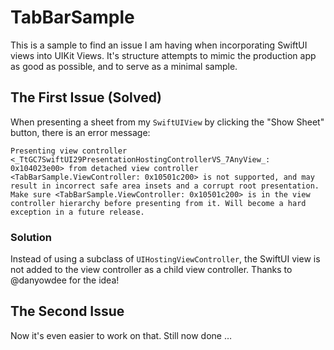 # TabBarSample

This is a sample to find an issue I am having when incorporating SwiftUI views into UIKit Views. It's structure attempts to mimic the production app as good as possible, and to serve as a minimal sample.

## The First Issue (Solved)

When presenting a sheet from my `SwiftUIView` by clicking the "Show Sheet" button, there is an error message:

```
Presenting view controller <_TtGC7SwiftUI29PresentationHostingControllerVS_7AnyView_: 0x104023e00> from detached view controller <TabBarSample.ViewController: 0x10501c200> is not supported, and may result in incorrect safe area insets and a corrupt root presentation. Make sure <TabBarSample.ViewController: 0x10501c200> is in the view controller hierarchy before presenting from it. Will become a hard exception in a future release.
```

### Solution

Instead of using a subclass of `UIHostingViewController`, the SwiftUI view is not added to the view controller as a child view controller. Thanks to @danyowdee for the idea!

## The Second Issue

Now it's even easier to work on that. Still now done …
